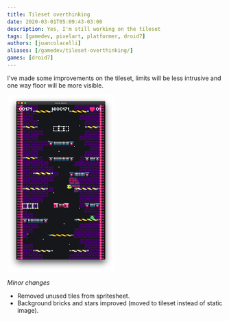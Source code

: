 ```yaml
---
title: Tileset overthinking
date: 2020-03-01T05:09:43-03:00
description: Yes, I'm still working on the tileset
tags: [gamedev, pixelart, platformer, droid7]
authors: [juancolacelli]
aliases: [/gamedev/tileset-overthinking/]
games: [droid7]
---
```


I've made some improvements on the tileset, limits will be less intrusive and one way floor will be more visible.

![Game screenshot](screenshot.png)

_Minor changes_

-   Removed unused tiles from spritesheet.
-   Background bricks and stars improved (moved to tileset instead of static image).

